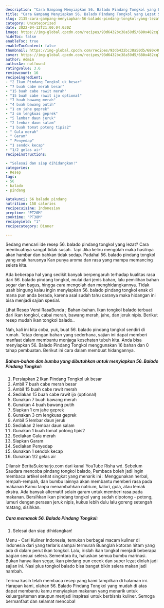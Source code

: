```yaml
---
description: "Cara Gampang Menyiapkan 56. Balado Pindang Tongkol yang Lezat Sekali "
title: "Cara Gampang Menyiapkan 56. Balado Pindang Tongkol yang Lezat Sekali "
slug: 2135-cara-gampang-menyiapkan-56-balado-pindang-tongkol-yang-lezat-sekali
category: Uncategorized
date: 2022-04-12T21:00:04.030Z
image: https://img-global.cpcdn.com/recipes/93d6432bc38a50d5/680x482cq70/56-balado-pindang-tongkol-foto-resep-utama.jpg
hideToc: false
enableToc: true
enableTocContent: false
thumbnail: https://img-global.cpcdn.com/recipes/93d6432bc38a50d5/680x482cq70/56-balado-pindang-tongkol-foto-resep-utama.jpg
cover: https://img-global.cpcdn.com/recipes/93d6432bc38a50d5/680x482cq70/56-balado-pindang-tongkol-foto-resep-utama.jpg
author: Admin
authorAv: notfound
ratingvalue: 3.6
reviewcount: 16
recipeingredient:
- "2 Ikan Pindang Tongkol uk besar"
- "7 buah cabe merah besar"
- "15 buah cabe rawit merah"
- "15 buah cabe rawit ijo optional"
- "7 buah bawang merah"
- "4 buah bawang putih"
- "1 cm jahe geprek"
- "3 cm lengkuas geprek"
- "5 lembar daun jeruk"
- "2 lembar daun salam"
- "1 buah tomat potong tipis2"
- " Gula merah"
- " Garam"
- " Penyedap"
- "1 sendok kecap"
- "1/2 gelas air"
recipeinstructions:

- "Selesai dan siap dihidangkan!"
categories:
- Resep
tags:
- 56
- balado
- pindang

katakunci: 56 balado pindang 
nutrition: 158 calories
recipecuisine: Indonesian
preptime: "PT20M"
cooktime: "PT38M"
recipeyield: "1"
recipecategory: Dinner

---
```



Sedang mencari ide resep 56. balado pindang tongkol yang lezat? Cara membuatnya sangat tidak susah. Tapi Jika keliru mengolah maka hasilnya akan hambar dan bahkan tidak sedap. Padahal 56. balado pindang tongkol yang enak harusnya Kan punya aroma dan rasa yang mampu memancing selera kita.


Ada beberapa hal yang sedikit banyak berpengaruh terhadap kualitas rasa dari 56. balado pindang tongkol, mulai dari jenis bahan, lalu pemilihan bahan segar dan bagus, hingga cara mengolah dan menghidangkannya. Tidak usah bingung kalau ingin menyiapkan 56. balado pindang tongkol enak di mana pun anda berada, karena asal sudah tahu caranya maka hidangan ini bisa menjadi sajian spesial.

Lihat Resep Versi RasaBunda ; Bahan-bahan. Ikan tongkol balado terbuat dari ikan tongkol, cabai merah, bawang merah, jahe, dan jeruk nipis. Berikut resep mudah ikan tongkol balado..


Nah, kali ini kita coba, yuk, buat 56. balado pindang tongkol sendiri di rumah. Tetap dengan bahan yang sederhana, sajian ini dapat memberi manfaat dalam membantu menjaga kesehatan tubuh kita. Anda bisa menyiapkan 56. Balado Pindang Tongkol menggunakan 16 bahan dan 0 tahap pembuatan. Berikut ini cara dalam membuat hidangannya.

<!--inarticleads1-->

##### Bahan-bahan dan bumbu yang dibutuhkan untuk menyiapkan 56. Balado Pindang Tongkol:

1. Persiapkan 2 Ikan Pindang Tongkol uk besar
1. Ambil 7 buah cabe merah besar
1. Ambil 15 buah cabe rawit merah
1. Sediakan 15 buah cabe rawit ijo (optional)
1. Gunakan 7 buah bawang merah
1. Gunakan 4 buah bawang putih
1. Siapkan 1 cm jahe geprek
1. Gunakan 3 cm lengkuas geprek
1. Ambil 5 lembar daun jeruk
1. Sediakan 2 lembar daun salam
1. Gunakan 1 buah tomat potong tipis2
1. Sediakan  Gula merah
1. Siapkan  Garam
1. Sediakan  Penyedap
1. Gunakan 1 sendok kecap
1. Gunakan 1/2 gelas air


Dilansir BeritaSukoharjo.com dari kanal YouTube Risha wd. Sebelum Saudara mencoba pindang tongkol balado, Pembaca boleh jadi ingin membaca artikel sehat singkat yang menarik ini : Menggunakan herbal, rempah-rempah, dan bumbu lainnya akan membantu memberi rasa pada makanan Kamu tanpa menambahkan natrium, kalori, gula, atau lemak ekstra. Ada banyak alternatif selain garam untuk memberi rasa pada makanan. Bersihkan ikan pindang tongkol yang sudah dipotong - potong, lumuri dengan perasan jeruk nipis, kukus lebih dulu lalu goreng setengah matang, sisihkan. 

<!--inarticleads2-->

##### Cara memasak 56. Balado Pindang Tongkol:


1. Selesai dan siap dihidangkan!

Menu - Cari Kuliner Indonesia, temukan berbagai macam kuliner di indonesia dari yang terlaris sampai termurah Buanglah kotoran hitam yang ada di dalam perut ikan tongkol. Lalu, irislah ikan tongkol menjadi beberapa bagian sesuai selera. Sementara itu, haluskan semua bumbu marinasi. Bukan hanya ikan segar, ikan pindang pun cocok dan super lezat diolah jadi sajian ini. Nasi plus tongkol balado bisa banget bikin selera makan jadi nambah. 

Terima kasih telah membaca resep yang kami tampilkan di halaman ini. Harapan kami, olahan 56. Balado Pindang Tongkol yang mudah di atas dapat membantu kamu menyiapkan makanan yang menarik untuk keluarga/teman ataupun menjadi inspirasi untuk berbisnis kuliner. Semoga bermanfaat dan selamat mencoba!
